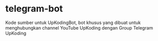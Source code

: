# telegram-bot
Kode sumber untuk UpKodingBot, bot khusus yang dibuat untuk menghubungkan channel YouTube UpKoding dengan Group Telegram UpKoding
